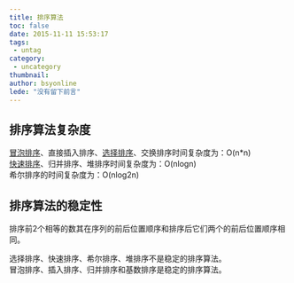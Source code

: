 ```yaml
---
title: 排序算法
toc: false
date: 2015-11-11 15:53:17
tags:
 - untag
category: 
 - uncategory
thumbnail: 
author: bsyonline
lede: "没有留下前言"
---
```


## 排序算法复杂度

[冒泡排序](../../../../2016/07/16/冒泡排序/)、直接插入排序、[选择排序](../../../../2016/07/16/选择排序/)、交换排序时间复杂度为：O(n*n)  
[快速排序](../../../../2016/07/16/快速排序/)、归并排序、堆排序时间复杂度为：O(nlogn)  
希尔排序的时间复杂度为：O(nlog2n)
## 排序算法的稳定性

排序前2个相等的数其在序列的前后位置顺序和排序后它们两个的前后位置顺序相同。

选择排序、快速排序、希尔排序、堆排序不是稳定的排序算法。  
冒泡排序、插入排序、归并排序和基数排序是稳定的排序算法。
